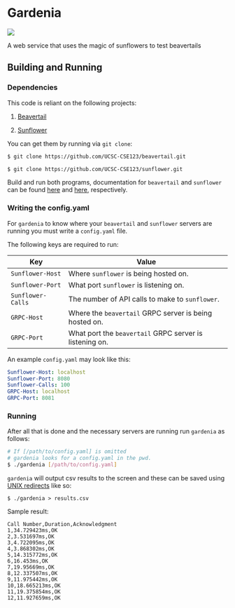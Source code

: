 # Gardenia

![](https://user-images.githubusercontent.com/13544676/80291661-6dcd2000-8704-11ea-886f-756f41690d1e.png)

A web service that uses the magic of sunflowers to test beavertails

## Building and Running

### Dependencies

This code is reliant on the following projects:

1. [Beavertail](https://github.com/UCSC-CSE123/beavertail)

2. [Sunflower](https://github.com/UCSC-CSE123/sunflower)

You can get them by running via `git clone`:

```bash
$ git clone https://github.com/UCSC-CSE123/beavertail.git

$ git clone https://github.com/UCSC-CSE123/sunflower.git
```

Build and run both programs, documentation for `beavertail` and `sunflower` can be found [here](https://github.com/UCSC-CSE123/beavertail/blob/master/server/README.md) and [here](https://github.com/UCSC-CSE123/sunflower/blob/master/README.md), respectively.

### Writing the config.yaml

For `gardenia` to know where your `beavertail` and `sunflower` servers are running you must write a `config.yaml` file.

The following keys are required to run:

| Key               | Value                                                   |
| ----------------- | ------------------------------------------------------- |
| `Sunflower-Host`  | Where `sunflower` is being hosted on.                   |
| `Sunflower-Port`  | What port `sunflower` is listening on.                  |
| `Sunflower-Calls` | The number of API calls to make to `sunflower`.         |
| `GRPC-Host`       | Where the `beavertail` GRPC server is being hosted on.  |
| `GRPC-Port`       | What port the `beavertail` GRPC server is listening on. |

An example `config.yaml` may look like this:

```yaml
Sunflower-Host: localhost
Sunflower-Port: 8080
Sunflower-Calls: 100
GRPC-Host: localhost
GRPC-Port: 8081
```

### Running

After all that is done and the necessary servers are running run `gardenia` as follows:

```bash
# If [/path/to/config.yaml] is omitted
# gardenia looks for a config.yaml in the pwd.
$ ./gardenia [/path/to/config.yaml]
```

`gardenia` will output csv results to the screen and these can be saved using [UNIX redirects](https://en.wikipedia.org/wiki/Redirection_(computing)) like so:

```
$ ./gardenia > results.csv
```

Sample result:

```csv
Call Number,Duration,Acknowledgment
1,34.729423ms,OK
2,3.531697ms,OK
3,4.722095ms,OK
4,3.868302ms,OK
5,14.315772ms,OK
6,16.453ms,OK
7,19.95669ms,OK
8,12.337507ms,OK
9,11.975442ms,OK
10,18.665213ms,OK
11,19.375854ms,OK
12,11.927659ms,OK
```
